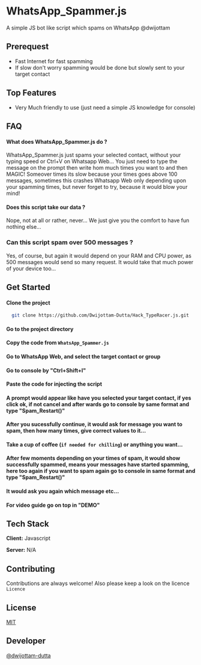 # WhatsApp_Spammer.js

A simple JS bot like script which spams on WhatsApp @dwijottam


## Prerequest

- Fast Internet for fast spamming
- If slow don't worry spamming would be done but slowly sent to your target contact


## Top Features

- Very Much friendly to use (just need a simple JS knowledge for console)


## FAQ

#### What does WhatsApp_Spammer.js do ?

WhatsApp_Spammer.js just spams your selected contact, without your typing speed or Ctrl+V on Whatsapp Web... You just need to type the message on the prompt then write hom much times you want to and then MAGIC! Someover times its slow because your times goes above 100 messages, sometimes this crashes Whatsapp Web only depending upon your spamming times, but never forget to try, because it would blow your mind!

#### Does this script take our data ?

Nope, not at all or rather, never... We just give you the comfort to have fun nothing else...

### Can this script spam over 500 messages ?

Yes, of course, but again it would depend on your RAM and CPU power, as 500 messages would send so many request. It would take that much power of your device too...

  
## Get Started

#### Clone the project

```bash
  git clone https://github.com/Dwijottam-Dutta/Hack_TypeRacer.js.git
```

#### Go to the project directory

#### Copy the code from `WhatsApp_Spammer.js`

#### Go to WhatsApp Web, and select the target contact or group

#### Go to console by "Ctrl+Shift+I"

#### Paste the code for injecting the script

#### A prompt would appear like have you selected your target contact, if yes click ok, if not cancel and after wards go to console by same format and type "Spam_Restart()"

#### After you sucessfully continue, it would ask for message you want to spam, then how many times, give correct values to it...

#### Take a cup of coffee (`if needed for chilling`) or anything you want...

#### After few moments depending on your times of spam, it would show successfully spammed, means your messages have started spamming, here too again if you want to spam again go to console in same format and type "Spam_Restart()"

#### It would ask you again which message etc...

#### For video guide go on top in "DEMO"

## Tech Stack

**Client:** Javascript

**Server:** N/A

  
## Contributing

Contributions are always welcome!
Also please keep a look on the licence
`Licence`
  
## License

[MIT](https://choosealicense.com/licenses/mit/)

  
## Developer

[@dwijottam-dutta](https://github.com/Dwijottam-Dutta)

  
